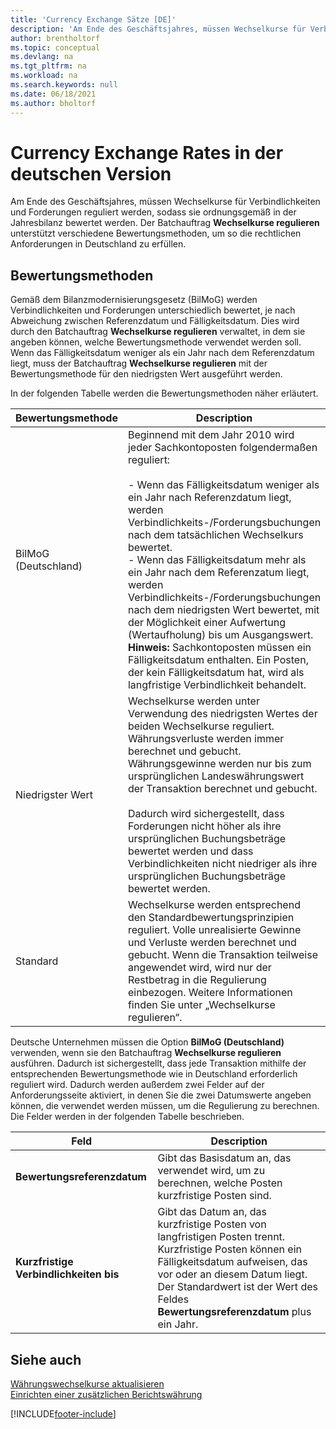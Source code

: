 ```yaml
---
title: 'Currency Exchange Sätze [DE]'
description: 'Am Ende des Geschäftsjahres, müssen Wechselkurse für Verbindlichkeiten und Forderungen reguliert werden, sodass sie ordnungsgemäß in der Jahresbilanz bewertet werden.'
author: brentholtorf
ms.topic: conceptual
ms.devlang: na
ms.tgt_pltfrm: na
ms.workload: na
ms.search.keywords: null
ms.date: 06/18/2021
ms.author: bholtorf
---
```

# <a name="currency-exchange-rates-in-the-german-version"></a>Currency Exchange Rates in der deutschen Version
Am Ende des Geschäftsjahres, müssen Wechselkurse für Verbindlichkeiten und Forderungen reguliert werden, sodass sie ordnungsgemäß in der Jahresbilanz bewertet werden. Der Batchauftrag **Wechselkurse regulieren** unterstützt verschiedene Bewertungsmethoden, um so die rechtlichen Anforderungen in Deutschland zu erfüllen.  

## <a name="valuation-methods"></a>Bewertungsmethoden
Gemäß dem Bilanzmodernisierungsgesetz (BilMoG) werden Verbindlichkeiten und Forderungen unterschiedlich bewertet, je nach Abweichung zwischen Referenzdatum und Fälligkeitsdatum. Dies wird durch den Batchauftrag **Wechselkurse regulieren** verwaltet, in dem sie angeben können, welche Bewertungsmethode verwendet werden soll. Wenn das Fälligkeitsdatum weniger als ein Jahr nach dem Referenzdatum liegt, muss der Batchauftrag **Wechselkurse regulieren** mit der Bewertungsmethode für den niedrigsten Wert ausgeführt werden.  

In der folgenden Tabelle werden die Bewertungsmethoden näher erläutert.  

|Bewertungsmethode|Description|  
|----------------------|---------------------------------------|  
|BilMoG (Deutschland)|Beginnend mit dem Jahr 2010 wird jeder Sachkontoposten folgendermaßen reguliert:<br /><br /> -   Wenn das Fälligkeitsdatum weniger als ein Jahr nach Referenzdatum liegt, werden Verbindlichkeits-/Forderungsbuchungen nach dem tatsächlichen Wechselkurs bewertet.<br />-   Wenn das Fälligkeitsdatum mehr als ein Jahr nach dem Referenzatum liegt, werden Verbindlichkeits-/Forderungsbuchungen nach dem niedrigsten Wert bewertet, mit der Möglichkeit einer Aufwertung (Wertaufholung) bis um Ausgangswert. **Hinweis:**  Sachkontoposten müssen ein Fälligkeitsdatum enthalten. Ein Posten, der kein Fälligkeitsdatum hat, wird als langfristige Verbindlichkeit behandelt.|  
|Niedrigster Wert|Wechselkurse werden unter Verwendung des niedrigsten Wertes der beiden Wechselkurse reguliert. Währungsverluste werden immer berechnet und gebucht. Währungsgewinne werden nur bis zum ursprünglichen Landeswährungswert der Transaktion berechnet und gebucht.<br /><br /> Dadurch wird sichergestellt, dass Forderungen nicht höher als ihre ursprünglichen Buchungsbeträge bewertet werden und dass Verbindlichkeiten nicht niedriger als ihre ursprünglichen Buchungsbeträge bewertet werden.|  
|Standard|Wechselkurse werden entsprechend den Standardbewertungsprinzipien reguliert. Volle unrealisierte Gewinne und Verluste werden berechnet und gebucht. Wenn die Transaktion teilweise angewendet wird, wird nur der Restbetrag in die Regulierung einbezogen. Weitere Informationen finden Sie unter „Wechselkurse regulieren“.|  

Deutsche Unternehmen müssen die Option **BilMoG (Deutschland)** verwenden, wenn sie den Batchauftrag **Wechselkurse regulieren** ausführen. Dadurch ist sichergestellt, dass jede Transaktion mithilfe der entsprechenden Bewertungsmethode wie in Deutschland erforderlich reguliert wird. Dadurch werden außerdem zwei Felder auf der Anforderungsseite aktiviert, in denen Sie die zwei Datumswerte angeben können, die verwendet werden müssen, um die Regulierung zu berechnen. Die Felder werden in der folgenden Tabelle beschrieben.  

|Feld|Description|  
|---------------------------------|---------------------------------------|  
|**Bewertungsreferenzdatum**|Gibt das Basisdatum an, das verwendet wird, um zu berechnen, welche Posten kurzfristige Posten sind.|  
|**Kurzfristige Verbindlichkeiten bis**|Gibt das Datum an, das kurzfristige Posten von langfristigen Posten trennt. Kurzfristige Posten können ein Fälligkeitsdatum aufweisen, das vor oder an diesem Datum liegt. Der Standardwert ist der Wert des Feldes **Bewertungsreferenzdatum** plus ein Jahr.|  

## <a name="see-also"></a>Siehe auch
[Währungswechselkurse aktualisieren](../../finance-how-update-currencies.md)  
[Einrichten einer zusätzlichen Berichtswährung](../../finance-how-setup-additional-currencies.md)


[!INCLUDE[footer-include](../../includes/footer-banner.md)]
